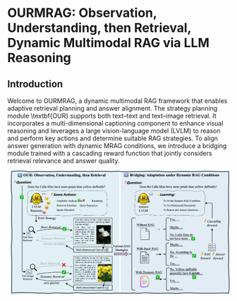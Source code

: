 # OURMRAG: Observation, Understanding, then Retrieval, Dynamic Multimodal RAG via LLM Reasoning

## Introduction

Welcome to OURMRAG, a dynamic multimodal RAG framework that enables adaptive retrieval planning and answer alignment. The strategy planning module \textbf{OUR} supports both text–text and text–image retrieval. It incorporates a multi-dimensional captioning component to enhance visual reasoning and leverages a large vision-language model (LVLM) to reason and perform key actions and determine suitable RAG strategies. To align answer generation with dynamic MRAG conditions, we introduce a bridging module trained with a cascading reward function that jointly considers retrieval relevance and answer quality.
<div align="center">
  <img src="./figure/arc.png" width="1080px">
</div>